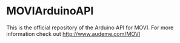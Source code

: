 # MOVIArduinoAPI
This is the official repository of the Arduino API for MOVI.
For more information check out http://www.audeme.com/MOVI
